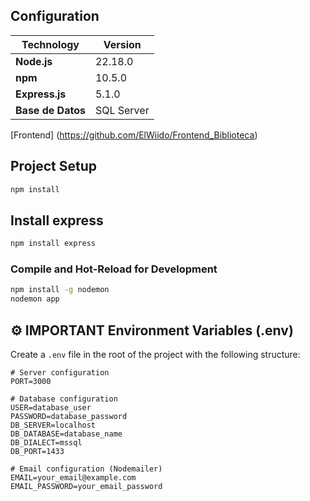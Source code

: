 ## Configuration

| Technology   | Version   |
|--------------|-----------|
| **Node.js**  | 22.18.0   |
| **npm**      | 10.5.0    |
| **Express.js** | 5.1.0   |
| **Base de Datos** | SQL Server |



[Frontend] (https://github.com/ElWiido/Frontend_Biblioteca)

## Project Setup

```sh
npm install
```

## Install express

```sh
npm install express
```


### Compile and Hot-Reload for Development

```sh
npm install -g nodemon
nodemon app
```

## ⚙️ IMPORTANT Environment Variables (.env)

Create a `.env` file in the root of the project with the following structure:

```env
# Server configuration
PORT=3000

# Database configuration
USER=database_user
PASSWORD=database_password
DB_SERVER=localhost
DB_DATABASE=database_name
DB_DIALECT=mssql
DB_PORT=1433

# Email configuration (Nodemailer)
EMAIL=your_email@example.com
EMAIL_PASSWORD=your_email_password
